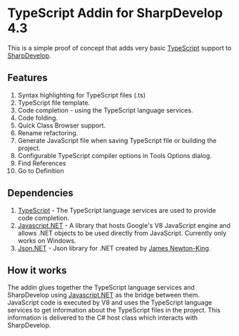 # TypeScript Addin for SharpDevelop 4.3

This is a simple proof of concept that adds very basic [TypeScript](http://www.typescriptlang.org/) support to [SharpDevelop](http://www.icsharpcode.net/OpenSource/SD/).

## Features

1. Syntax highlighting for TypeScript files (.ts)
2. TypeScript file template.
3. Code completion - using the TypeScript language services.
4. Code folding.
5. Quick Class Browser support.
6. Rename refactoring.
7. Generate JavaScript file when saving TypeScript file or building the project.
8. Configurable TypeScript compiler options in Tools Options dialog.
9. Find References
10. Go to Definition

## Dependencies

1. [TypeScript](http://typescript.codeplex.com/) - The TypeScript language services are used to provide code completion.
2. [Javascript.NET](http://javascriptdotnet.codeplex.com/) - A library that hosts Google's V8 JavaScript engine and allows .NET objects to be used directly from JavaScript. Currently only works on Windows.
3. [Json.NET](http://json.codeplex.com/) - Json library for .NET created by [James Newton-King](http://james.newtonking.com/).

## How it works

The addin  glues together the TypeScript language services and SharpDevelop using [Javascript.NET](http://javascriptdotnet.codeplex.com/) as the bridge between them. JavaScript code is executed by V8 and uses the TypeScript language services to get information about the TypeScript files in the project. This information is delivered to the C# host class which interacts with SharpDevelop.
